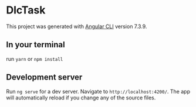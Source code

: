 # DlcTask

This project was generated with [Angular CLI](https://github.com/angular/angular-cli) version 7.3.9.

## In your terminal 

run `yarn` or `npm install`

## Development server

Run `ng serve` for a dev server. Navigate to `http://localhost:4200/`. The app will automatically reload if you change any of the source files.